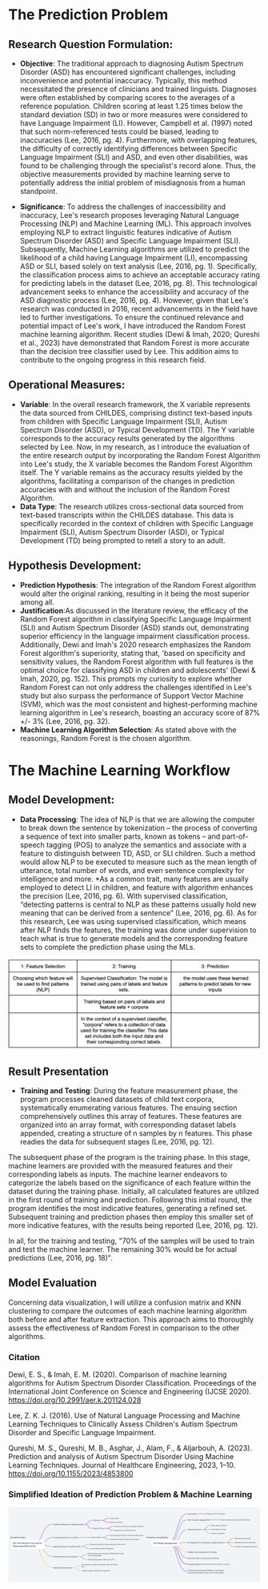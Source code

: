 # The Prediction Problem

## Research Question Formulation:
* **Objective**: The traditional approach to diagnosing Autism Spectrum Disorder (ASD) has encountered significant challenges, including inconvenience and potential inaccuracy. Typically, this method necessitated the presence of clinicians and trained linguists. Diagnoses were often established by comparing scores to the averages of a reference population. Children scoring at least 1.25 times below the standard deviation (SD) in two or more measures were considered to have Language Impairment (LI). However, Campbell et al. (1997) noted that such norm-referenced tests could be biased, leading to inaccuracies (Lee, 2016, pg. 4). Furthermore, with overlapping features, the difficulty of correctly identifying differences between Specific Language Impairment (SLI) and ASD, and even other disabilities, was found to be challenging through the specialist's record alone. Thus, the objective measurements provided by machine learning serve to potentially address the initial problem of misdiagnosis from a human standpoint.

* **Significance**: To address the challenges of inaccessibility and inaccuracy, Lee's research proposes leveraging Natural Language Processing (NLP) and Machine Learning (ML). This approach involves employing NLP to extract linguistic features indicative of Autism Spectrum Disorder (ASD) and Specific Language Impairment (SLI). Subsequently, Machine Learning algorithms are utilized to predict the likelihood of a child having Language Impairment (LI), encompassing ASD or SLI, based solely on text analysis (Lee, 2016, pg. 1). Specifically, the classification process aims to achieve an acceptable accuracy rating for predicting labels in the dataset (Lee, 2016, pg. 8). This technological advancement seeks to enhance the accessibility and accuracy of the ASD diagnostic process (Lee, 2016, pg. 4). However, given that Lee's research was conducted in 2016, recent advancements in the field have led to further investigations. To ensure the continued relevance and potential impact of Lee's work, I have introduced the Random Forest machine learning algorithm. Recent studies (Dewi & Imah, 2020; Qureshi et al., 2023) have demonstrated that Random Forest is more accurate than the decision tree classifier used by Lee. This addition aims to contribute to the ongoing progress in this research field.

## Operational Measures:
* **Variable**: In the overall research framework, the X variable represents the data sourced from CHILDES, comprising distinct text-based inputs from children with Specific Language Impairment (SLI), Autism Spectrum Disorder (ASD), or Typical Development (TD). The Y variable corresponds to the accuracy results generated by the algorithms selected by Lee. Now, in my research, as I introduce the evaluation of the entire research output by incorporating the Random Forest Algorithm into Lee's study, the X variable becomes the Random Forest Algorithm itself. The Y variable remains as the accuracy results yielded by the algorithms, facilitating a comparison of the changes in prediction accuracies with and without the inclusion of the Random Forest Algorithm.
* **Data Type**: The research utilizes cross-sectional data sourced from text-based transcripts within the CHILDES database. This data is specifically recorded in the context of children with Specific Language Impairment (SLI), Autism Spectrum Disorder (ASD), or Typical Development (TD) being prompted to retell a story to an adult.

## Hypothesis Development:
* **Prediction Hypothesis**: The integration of the Random Forest algorithm would alter the original ranking, resulting in it being the most superior among all.
* **Justification**:As discussed in the literature review, the efficacy of the Random Forest algorithm in classifying Specific Language Impairment (SLI) and Autism Spectrum Disorder (ASD) stands out, demonstrating superior efficiency in the language impairment classification process. Additionally, Dewi and Imah's 2020 research emphasizes the Random Forest algorithm's superiority, stating that, 'based on specificity and sensitivity values, the Random Forest algorithm with full features is the optimal choice for classifying ASD in children and adolescents' (Dewi & Imah, 2020, pg. 152). This prompts my curiosity to explore whether Random Forest can not only address the challenges identified in Lee's study but also surpass the performance of Support Vector Machine (SVM), which was the most consistent and highest-performing machine learning algorithm in Lee's research, boasting an accuracy score of 87% +/- 3% (Lee, 2016, pg. 32).
* **Machine Learning Algorithm Selection**: As stated above with the reasonings, Random Forest is the chosen algorithm.

# The Machine Learning Workflow

## Model Development:
* **Data Processing**: The idea of NLP is that we are allowing the computer to break down the sentence by tokenization – the process of converting a sequence of text into smaller parts, known as tokens – and part-of-speech tagging (POS) to analyze the semantics and associate with a feature to distinguish between TD, ASD, or SLI children. Such a method would allow NLP to be executed to measure such as the mean length of utterance, total number of words, and even sentence complexity for intelligence and more. *As a common trait, many features are usually employed to detect LI in children, and feature with algorithm enhances the precision (Lee, 2016, pg. 6). With supervised classification, “detecting patterns is central to NLP as these patterns usually hold new meaning that can be derived from a sentence” (Lee, 2016, pg. 6). As for this research, Lee was using supervised classification, which means after NLP finds the features, the training was done under supervision to teach what is true to generate models and the corresponding feature sets to complete the prediction phase using the MLs. 

![](/Medthod_2.png)

## Result Presentation
* **Training and Testing**: 
During the feature measurement phase, the program processes cleaned datasets of child text corpora, systematically enumerating various features. The ensuing section comprehensively outlines this array of features. These features are organized into an array format, with corresponding dataset labels appended, creating a structure of n samples by n features. This phase readies the data for subsequent stages (Lee, 2016, pg. 12).

The subsequent phase of the program is the training phase. In this stage, machine learners are provided with the measured features and their corresponding labels as inputs. The machine learner endeavors to categorize the labels based on the significance of each feature within the dataset during the training phase. Initially, all calculated features are utilized in the first round of training and prediction. Following this initial round, the program identifies the most indicative features, generating a refined set. Subsequent training and prediction phases then employ this smaller set of more indicative features, with the results being reported (Lee, 2016, pg. 12).

In all, for the training and testing, "70% of the samples will be used to train and test the machine learner. The remaining 30% would be for actual predictions (Lee, 2016, pg. 18)".

## Model Evaluation
Concerning data visualization, I will utilize a confusion matrix and KNN clustering to compare the outcomes of each machine learning algorithm both before and after feature extraction. This approach aims to thoroughly assess the effectiveness of Random Forest in comparison to the other algorithms.

### Citation

Dewi, E. S., & Imah, E. M. (2020). Comparison of machine learning algorithms for Autism Spectrum Disorder Classification. Proceedings of the International Joint Conference on Science and Engineering (IJCSE 2020). https://doi.org/10.2991/aer.k.201124.028 

Lee, Z. K. J. (2016). Use of Natural Language Processing and Machine Learning Techniques to Clinically Assess Children's Autism Spectrum Disorder and Specific Language Impairment. 

Qureshi, M. S., Qureshi, M. B., Asghar, J., Alam, F., & Aljarbouh, A. (2023). Prediction and analysis of Autism Spectrum Disorder Using Machine Learning Techniques. Journal of Healthcare Engineering, 2023, 1–10. https://doi.org/10.1155/2023/4853800 

### Simplified Ideation of Prediction Problem & Machine Learning
![](/Medthod_4.png)
